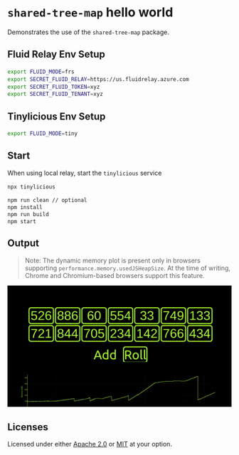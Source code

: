 # `shared-tree-map` hello world

Demonstrates the use of the `shared-tree-map` package.

## Fluid Relay Env Setup

```bash
export FLUID_MODE=frs
export SECRET_FLUID_RELAY=https://us.fluidrelay.azure.com
export SECRET_FLUID_TOKEN=xyz
export SECRET_FLUID_TENANT=xyz
```

## Tinylicious Env Setup

```bash
export FLUID_MODE=tiny
```

## Start

When using local relay, start the `tinylicious` service

```
npx tinylicious
```

```
npm run clean // optional
npm install
npm run build
npm start
```

## Output

> Note: The dynamic memory plot is present only in browsers supporting `performance.memory.usedJSHeapSize`. At the time of writing, Chrome and Chromium-based browsers support this feature.

![](./img/shared-tree-map-hello.gif)

## Licenses

Licensed under either [Apache 2.0](http://opensource.org/licenses/MIT) or [MIT](http://opensource.org/licenses/MIT) at your option.
